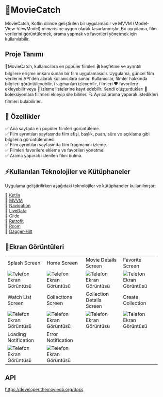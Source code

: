 # 🍿MovieCatch

MovieCatch, Kotlin dilinde geliştirilen bir uygulamadır ve MVVM (Model-View-ViewModel) mimarisine uygun olarak tasarlanmıştır. Bu uygulama, film verilerini görüntülemek, arama yapmak ve favorileri yönetmek için kullanılabilir.

## Proje Tanımı

🍿MovieCatch, kullanıcılara en popüler filmleri 🎬 keşfetme ve ayrıntılı bilgilere erişme imkanı sunan bir film uygulamasıdır. Uygulama, güncel film verilerini API'den alarak kullanıcılara sunar. Kullanıcılar, filmler hakkında bilgileri görüntüleyebilir, fragmanları izleyebilir, filmleri ❤️ favorilere ekleyebilir veya 👀 izleme listelerine kayıt edebilir. Kendi oluşturdukları 🔖 koleksiyonlara filimleri ekleyip sile bilirler. 🔍 Ayrıca arama yaparak istedikleri filmleri bulabilirler. 

## 🚀 Özellikler

✅ Ana sayfada en popüler filmleri görüntüleme.<br>
✅ Film ayrıntıları sayfasında film afişi, başlık, puan, süre ve açıklama gibi bilgilerin görüntülenmesi.<br>
✅ Film ayrıntıları sayfasında film fragmanını izleme.<br>
✅ Filmleri favorilere ekleme ve favorileri yönetme.<br>
✅ Arama yaparak istenilen filmi bulma.<br>

## ⚡️Kullanılan Teknolojiler ve Kütüphaneler

Uygulama geliştirilirken aşağıdaki teknolojiler ve kütüphaneler kullanılmıştır:

🔘 [Kotlin](https://kotlinlang.org/)<br>
🔘 [MVVM](https://developer.android.com/jetpack/guide?gclid=CjwKCAjwqIiFBhAHEiwANg9szsK0c4oXidwe7fko4v5QtmDhV6bz5d70phIqhxIf6vBKviI-XTT-TBoC2wkQAvD_BwE&gclsrc=aw.ds)<br>
🔘 [Navigation](https://developer.android.com/guide/navigation)<br>
🔘 [LiveData](https://developer.android.com/topic/libraries/architecture/livedata)<br>
🔘 [Glide](https://github.com/bumptech/glide)<br>
🔘 [Retrofit](https://square.github.io/retrofit/)<br>
🔘 [Room](https://developer.android.com/training/data-storage/room)<br>
🔘 [Dagger-Hilt](https://developer.android.com/training/dependency-injection/hilt-android)<br>

## 📱Ekran Görüntüleri
<table>
        <tr>
            <td>
                Splash Screen
            </td>    
            <td>
                Home Screen
            </td>
            <td>
                Movie Details Screen
            </td>
            <td>
                Favorite Screen
            </td>        
        </tr>
        <tr>
            <td>
                <img src="https://github.com/yusufcanstr/MovieCatchApp/assets/88708663/04d651e4-4e0f-4d15-84f5-9b152fb45a77" alt="Telefon Ekran Görüntüsü">
            </td>    
            <td>
                <img src="https://github.com/yusufcanstr/MovieCatchApp/assets/88708663/25241ed7-d33f-4e85-bd32-28a62b778db7" alt="Telefon Ekran Görüntüsü">
            </td>
            <td>
                <img src="https://github.com/yusufcanstr/MovieCatchApp/assets/88708663/3f5e9f65-2673-45a4-ac50-e14ef500fe05" alt="Telefon Ekran Görüntüsü">
            </td>
            <td>
                <img src="https://github.com/yusufcanstr/MovieCatchApp/assets/88708663/456f4a10-d34c-4344-a025-34115d9c0562" alt="Telefon Ekran Görüntüsü">
            </td>        
        </tr>
        <tr>
            <td>
                Watch List Screen
            </td>    
            <td>
                Collections Screen
            </td>
            <td>
                Collection Details Screen
            </td>
            <td>
                Create Collection
            </td>        
        </tr>
        <tr>
            <td>
                <img src="https://github.com/yusufcanstr/MovieCatchApp/assets/88708663/86ac00a1-1323-4456-bb48-ec6287422422" alt="Telefon Ekran Görüntüsü">
            </td>    
            <td>
                <img src="https://github.com/yusufcanstr/MovieCatchApp/assets/88708663/af2adeca-679d-46b9-afcd-5b9a0c534e4c" alt="Telefon Ekran Görüntüsü">
            </td>
            <td>
                <img src="https://github.com/yusufcanstr/MovieCatchApp/assets/88708663/34acc5a5-e79d-4dd6-b884-cb952e549ba2" alt="Telefon Ekran Görüntüsü">
            </td>
            <td>
                <img src="https://github.com/yusufcanstr/MovieCatchApp/assets/88708663/e45a98ad-8da6-49fa-9666-39648ad17194" alt="Telefon Ekran Görüntüsü">
            </td>
        </tr>
        <tr>
            <td>
                Loading Notification
            </td>    
            <td>
                Error Notification
            </td>       
        </tr>
        <tr>
            <td>
                <img src="https://github.com/yusufcanstr/MovieCatchApp/assets/88708663/0a66bcad-09f9-4ad4-abaa-c870e8ebdec3" alt="Telefon Ekran Görüntüsü">
            </td>    
            <td>
                <img src="https://github.com/yusufcanstr/MovieCatchApp/assets/88708663/62394d80-6f8b-40f5-a883-a549665181d1" alt="Telefon Ekran Görüntüsü">
            </td>
        </tr>
</table>     

## API
https://developer.themoviedb.org/docs
